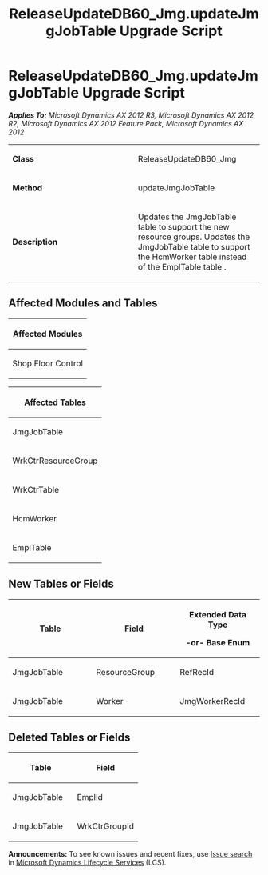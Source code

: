 ﻿---
title: ReleaseUpdateDB60_Jmg.updateJmgJobTable Upgrade Script
TOCTitle: ReleaseUpdateDB60_Jmg.updateJmgJobTable Upgrade Script
ms:assetid: 92632848-f43d-ddb1-6d63-eaaa439d937d
ms:mtpsurl: https://msdn.microsoft.com/en-us/library/JJ736609(v=AX.60)
ms:contentKeyID: 49709796
ms.date: 05/18/2015
mtps_version: v=AX.60
---

# ReleaseUpdateDB60\_Jmg.updateJmgJobTable Upgrade Script 


_**Applies To:** Microsoft Dynamics AX 2012 R3, Microsoft Dynamics AX 2012 R2, Microsoft Dynamics AX 2012 Feature Pack, Microsoft Dynamics AX 2012_

<table>
<colgroup>
<col style="width: 50%" />
<col style="width: 50%" />
</colgroup>
<tbody>
<tr class="odd">
<td><p><strong>Class</strong></p></td>
<td><p>ReleaseUpdateDB60_Jmg</p></td>
</tr>
<tr class="even">
<td><p><strong>Method</strong></p></td>
<td><p>updateJmgJobTable</p></td>
</tr>
<tr class="odd">
<td><p><strong>Description</strong></p></td>
<td><p>Updates the JmgJobTable table to support the new resource groups. Updates the JmgJobTable table to support the HcmWorker table instead of the EmplTable table .</p></td>
</tr>
</tbody>
</table>


## Affected Modules and Tables

<table>
<colgroup>
<col style="width: 100%" />
</colgroup>
<thead>
<tr class="header">
<th><p>Affected Modules</p></th>
</tr>
</thead>
<tbody>
<tr class="odd">
<td><p>Shop Floor Control</p></td>
</tr>
</tbody>
</table>


<table>
<colgroup>
<col style="width: 100%" />
</colgroup>
<thead>
<tr class="header">
<th><p>Affected Tables</p></th>
</tr>
</thead>
<tbody>
<tr class="odd">
<td><p>JmgJobTable</p></td>
</tr>
<tr class="even">
<td><p>WrkCtrResourceGroup</p></td>
</tr>
<tr class="odd">
<td><p>WrkCtrTable</p></td>
</tr>
<tr class="even">
<td><p>HcmWorker</p></td>
</tr>
<tr class="odd">
<td><p>EmplTable</p></td>
</tr>
</tbody>
</table>


## New Tables or Fields

<table>
<colgroup>
<col style="width: 33%" />
<col style="width: 33%" />
<col style="width: 33%" />
</colgroup>
<thead>
<tr class="header">
<th><p>Table</p></th>
<th><p>Field</p></th>
<th><p>Extended Data Type</p>
<p>-or- Base Enum</p></th>
</tr>
</thead>
<tbody>
<tr class="odd">
<td><p>JmgJobTable</p></td>
<td><p>ResourceGroup</p></td>
<td><p>RefRecId</p></td>
</tr>
<tr class="even">
<td><p>JmgJobTable</p></td>
<td><p>Worker</p></td>
<td><p>JmgWorkerRecId</p></td>
</tr>
</tbody>
</table>


## Deleted Tables or Fields

<table>
<colgroup>
<col style="width: 50%" />
<col style="width: 50%" />
</colgroup>
<thead>
<tr class="header">
<th><p>Table</p></th>
<th><p>Field</p></th>
</tr>
</thead>
<tbody>
<tr class="odd">
<td><p>JmgJobTable</p></td>
<td><p>EmplId</p></td>
</tr>
<tr class="even">
<td><p>JmgJobTable</p></td>
<td><p>WrkCtrGroupId</p></td>
</tr>
</tbody>
</table>

  
**Announcements:** To see known issues and recent fixes, use [Issue search](http://go.microsoft.com/fwlink/?linkid=389258) in [Microsoft Dynamics Lifecycle Services](http://go.microsoft.com/fwlink/?linkid=306505) (LCS).


